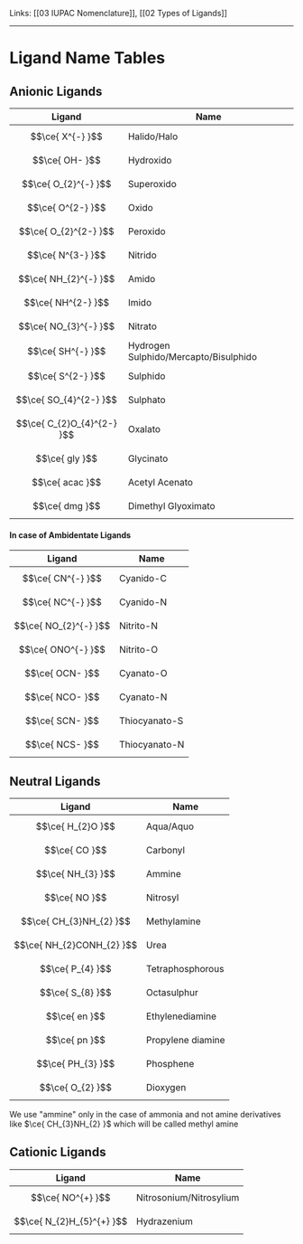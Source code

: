 Links: [[03 IUPAC Nomenclature]], [[02 Types of Ligands]]
___
# Ligand Name Tables
## Anionic Ligands 

| Ligand                     | Name                                  |
| -------------------------- | ------------------------------------- |
| $$\ce{ X^{-} }$$           | Halido/Halo                           |
| $$\ce{ OH- }$$             | Hydroxido                             |
| $$\ce{ O_{2}^{-} }$$       | Superoxido                            |
| $$\ce{ O^{2-} }$$          | Oxido                                 |
| $$\ce{ O_{2}^{2-} }$$      | Peroxido                              |
| $$\ce{ N^{3-} }$$          | Nitrido                               |
| $$\ce{ NH_{2}^{-} }$$      | Amido                                 |
| $$\ce{ NH^{2-} }$$         | Imido                                 |
| $$\ce{ NO_{3}^{-} }$$      | Nitrato                               |
| $$\ce{ SH^{-} }$$          | Hydrogen Sulphido/Mercapto/Bisulphido |
| $$\ce{ S^{2-} }$$          | Sulphido                              |
| $$\ce{ SO_{4}^{2-} }$$     | Sulphato                              |
| $$\ce{ C_{2}O_{4}^{2-} }$$ | Oxalato                               |
| $$\ce{ gly }$$             | Glycinato                             |
| $$\ce{ acac }$$            | Acetyl Acenato                        |
| $$\ce{ dmg }$$             | Dimethyl Glyoximato                   |

#### In case of Ambidentate Ligands

| Ligand                | Name          |
| --------------------- | ------------- |
| $$\ce{ CN^{-} }$$     | Cyanido-C     |
| $$\ce{ NC^{-} }$$     | Cyanido-N     |
| $$\ce{ NO_{2}^{-} }$$ | Nitrito-N     |
| $$\ce{ ONO^{-} }$$    | Nitrito-O     |
| $$\ce{ OCN- }$$       | Cyanato-O     |
| $$\ce{ NCO- }$$       | Cyanato-N     |
| $$\ce{ SCN- }$$       | Thiocyanato-S |
| $$\ce{ NCS- }$$       | Thiocyanato-N |

## Neutral Ligands

| Ligand                    | Name              |
| ------------------------- | ----------------- |
| $$\ce{ H_{2}O }$$         | Aqua/Aquo         |
| $$\ce{ CO }$$             | Carbonyl          |
| $$\ce{ NH_{3} }$$         | Ammine            |
| $$\ce{ NO }$$             | Nitrosyl          |
| $$\ce{ CH_{3}NH_{2} }$$   | Methylamine       |
| $$\ce{ NH_{2}CONH_{2} }$$ | Urea              |
| $$\ce{ P_{4} }$$          | Tetraphosphorous  |
| $$\ce{ S_{8} }$$          | Octasulphur       |
| $$\ce{ en }$$             | Ethylenediamine   |
| $$\ce{ pn }$$             | Propylene diamine |
| $$\ce{ PH_{3} }$$         | Phosphene         |
| $$\ce{ O_{2} }$$          | Dioxygen          |

We use "ammine" only in the case of ammonia and not amine derivatives like $\ce{ CH_{3}NH_{2} }$ which will be called methyl amine

## Cationic Ligands

| Ligand                    | Name                    |
| ------------------------- | ----------------------- |
| $$\ce{ NO^{+} }$$         | Nitrosonium/Nitrosylium |
| $$\ce{ N_{2}H_{5}^{+} }$$ | Hydrazenium             |


